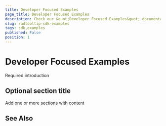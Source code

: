 ```yaml
---
title: Developer Focused Examples
page_title: Developer Focused Examples
description: Check our &quot;Developer Focused Examples&quot; documentation article for the RadToolTip {{ site.framework_name }} control.
slug: radtooltip-sdk-examples
tags: sdk,examples
published: False
position: 1
---
```


# Developer Focused Examples



Required introduction

## Optional section title

Add one or more sections with content

## See Also
